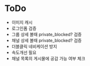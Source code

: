 # ToDo

* 이미지 캐시
* 로그인폼 검증
* 그룹 상세 볼때 private_blocked? 검증
* 채널 상세 볼때 private_blocked? 검증
* 더블클릭 네비케이션 방지 
* 속도개선 필요
* 채널 목록의 게시물에 공감 가능 여부 체크
